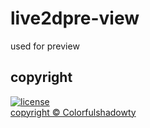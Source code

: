 # live2dpre-view

used for preview

## copyright

[![license](https://img.shields.io/badge/License-GPLv3-orange.svg)](https://github.com/colorfulshadowty/live2d-model/blob/master/LICENSE)</br>
[copyright © Colorfulshadowty](https://github.com/colorfulshadowty/live2d-model/blob/master/LICENSE)
